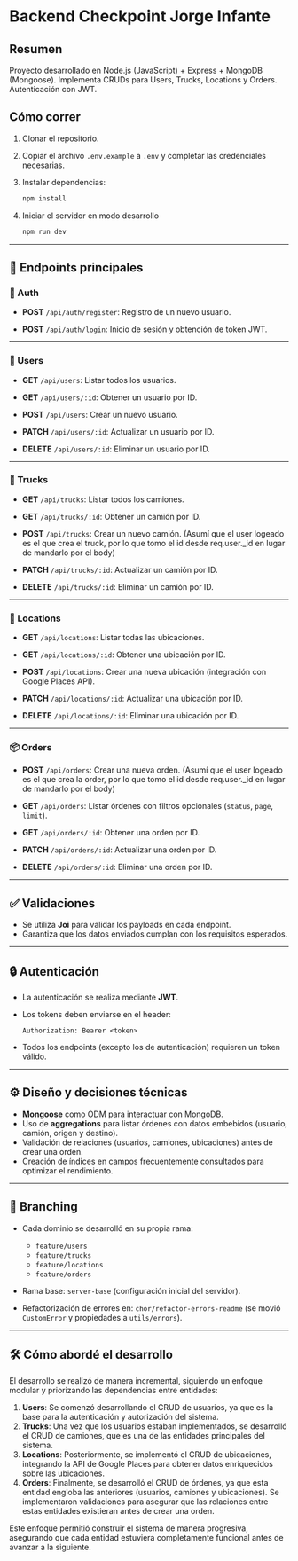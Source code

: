 # Backend Checkpoint Jorge Infante

## Resumen

Proyecto desarrollado en Node.js (JavaScript) + Express + MongoDB (Mongoose). Implementa CRUDs para Users, Trucks, Locations y Orders. Autenticación con JWT.

## Cómo correr

1. Clonar el repositorio.
2. Copiar el archivo `.env.example` a `.env` y completar las credenciales necesarias.
3. Instalar dependencias:
   ```bash
   npm install
   ```
4. Iniciar el servidor en modo desarrollo

   ```bash
   npm run dev
   ```

---

## 📌 Endpoints principales

### 🔑 Auth

- **POST** `/api/auth/register`:
  Registro de un nuevo usuario.

- **POST** `/api/auth/login`:
  Inicio de sesión y obtención de token JWT.

---

### 👤 Users

- **GET** `/api/users`:
  Listar todos los usuarios.

- **GET** `/api/users/:id`:
  Obtener un usuario por ID.

- **POST** `/api/users`:
  Crear un nuevo usuario.

- **PATCH** `/api/users/:id`:
  Actualizar un usuario por ID.

- **DELETE** `/api/users/:id`:
  Eliminar un usuario por ID.

---

### 🚚 Trucks

- **GET** `/api/trucks`:
  Listar todos los camiones.

- **GET** `/api/trucks/:id`:
  Obtener un camión por ID.

- **POST** `/api/trucks`:
  Crear un nuevo camión. (Asumí que el user logeado es el que crea el truck, por lo que tomo el id desde req.user._id en lugar de mandarlo por el body) 

- **PATCH** `/api/trucks/:id`:
  Actualizar un camión por ID.

- **DELETE** `/api/trucks/:id`:
  Eliminar un camión por ID.

---

### 📍 Locations

- **GET** `/api/locations`:
  Listar todas las ubicaciones.

- **GET** `/api/locations/:id`:
  Obtener una ubicación por ID.

- **POST** `/api/locations`:
  Crear una nueva ubicación (integración con Google Places API).

- **PATCH** `/api/locations/:id`:
  Actualizar una ubicación por ID.

- **DELETE** `/api/locations/:id`:
  Eliminar una ubicación por ID.

---

### 📦 Orders

- **POST** `/api/orders`:
  Crear una nueva orden. (Asumí que el user logeado es el que crea la order, por lo que tomo el id desde req.user._id en lugar de mandarlo por el body)

- **GET** `/api/orders`:
  Listar órdenes con filtros opcionales (`status`, `page`, `limit`).

- **GET** `/api/orders/:id`:
  Obtener una orden por ID.

- **PATCH** `/api/orders/:id`:
  Actualizar una orden por ID.

- **DELETE** `/api/orders/:id`:
  Eliminar una orden por ID.

---

## ✅ Validaciones

- Se utiliza **Joi** para validar los payloads en cada endpoint.
- Garantiza que los datos enviados cumplan con los requisitos esperados.

---

## 🔒 Autenticación

- La autenticación se realiza mediante **JWT**.
- Los tokens deben enviarse en el header:

  ```http
  Authorization: Bearer <token>
  ```

- Todos los endpoints (excepto los de autenticación) requieren un token válido.

---

## ⚙️ Diseño y decisiones técnicas

- **Mongoose** como ODM para interactuar con MongoDB.
- Uso de **aggregations** para listar órdenes con datos embebidos (usuario, camión, origen y destino).
- Validación de relaciones (usuarios, camiones, ubicaciones) antes de crear una orden.
- Creación de índices en campos frecuentemente consultados para optimizar el rendimiento.

---

## 🌿 Branching

- Cada dominio se desarrolló en su propia rama:

  - `feature/users`
  - `feature/trucks`
  - `feature/locations`
  - `feature/orders`

- Rama base: `server-base` (configuración inicial del servidor).
- Refactorización de errores en: `chor/refactor-errors-readme` (se movió `CustomError` y propiedades a `utils/errors`).

---

## 🛠️ Cómo abordé el desarrollo

El desarrollo se realizó de manera incremental, siguiendo un enfoque modular y priorizando las dependencias entre entidades:

1. **Users**:
   Se comenzó desarrollando el CRUD de usuarios, ya que es la base para la autenticación y autorización del sistema.
2. **Trucks**:
   Una vez que los usuarios estaban implementados, se desarrolló el CRUD de camiones, que es una de las entidades principales del sistema.
3. **Locations**:
   Posteriormente, se implementó el CRUD de ubicaciones, integrando la API de Google Places para obtener datos enriquecidos sobre las ubicaciones.
4. **Orders**:
   Finalmente, se desarrolló el CRUD de órdenes, ya que esta entidad engloba las anteriores (usuarios, camiones y ubicaciones). Se implementaron validaciones para asegurar que las relaciones entre estas entidades existieran antes de crear una orden.

Este enfoque permitió construir el sistema de manera progresiva, asegurando que cada entidad estuviera completamente funcional antes de avanzar a la siguiente.
